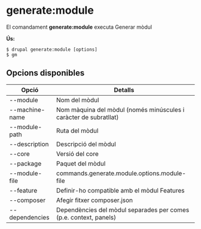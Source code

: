 # generate:module
El comandament **generate:module** executa Generar mòdul

**Ús:**
```
$ drupal generate:module [options] 
$ gm  
```

## Opcions disponibles
Opció | Detalls
-------|-------------
--module | Nom del mòdul
--machine-name | Nom màquina del mòdul (només minúscules i caràcter de subratllat)
--module-path | Ruta del mòdul
--description | Descripció del mòdul
--core | Versió del core
--package | Paquet del mòdul
--module-file | commands.generate.module.options.module-file
--feature | Definir-ho compatible amb el mòdul Features
--composer | Afegir fitxer composer.json
--dependencies | Dependències del mòdul separades per comes (p.e. context, panels)
